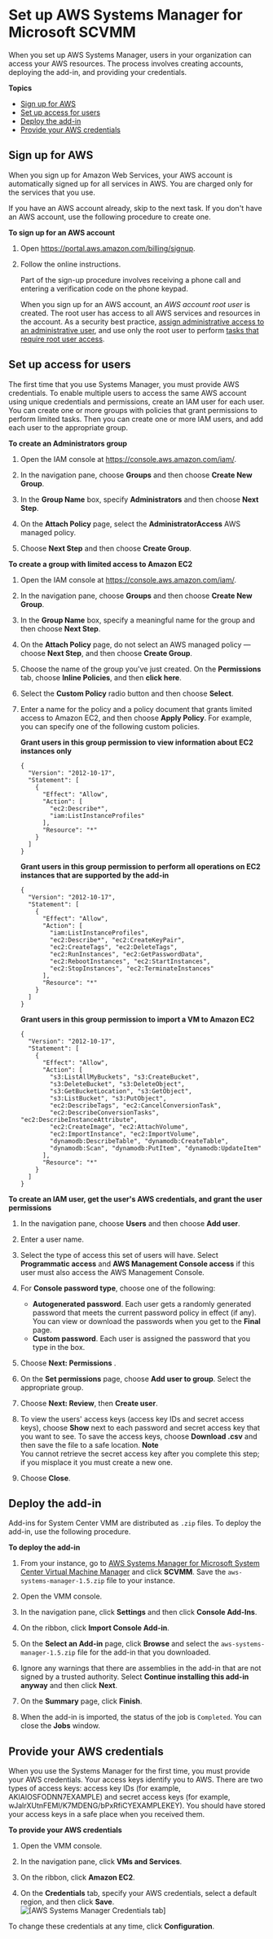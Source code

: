 # Set up AWS Systems Manager for Microsoft SCVMM<a name="scvmm-set-up"></a>

When you set up AWS Systems Manager, users in your organization can access your AWS resources\. The process involves creating accounts, deploying the add\-in, and providing your credentials\.

**Topics**
+ [Sign up for AWS](#create-account)
+ [Set up access for users](#create-users)
+ [Deploy the add\-in](#deploy-add-in)
+ [Provide your AWS credentials](#provide-credentials)

## Sign up for AWS<a name="create-account"></a>

When you sign up for Amazon Web Services, your AWS account is automatically signed up for all services in AWS\. You are charged only for the services that you use\.

If you have an AWS account already, skip to the next task\. If you don't have an AWS account, use the following procedure to create one\.

**To sign up for an AWS account**

1. Open [https://portal\.aws\.amazon\.com/billing/signup](https://portal.aws.amazon.com/billing/signup)\.

1. Follow the online instructions\.

   Part of the sign\-up procedure involves receiving a phone call and entering a verification code on the phone keypad\.

   When you sign up for an AWS account, an *AWS account root user* is created\. The root user has access to all AWS services and resources in the account\. As a security best practice, [assign administrative access to an administrative user](https://docs.aws.amazon.com/singlesignon/latest/userguide/getting-started.html), and use only the root user to perform [tasks that require root user access](https://docs.aws.amazon.com/general/latest/gr/root-vs-iam.html#aws_tasks-that-require-root)\.

## Set up access for users<a name="create-users"></a>

The first time that you use Systems Manager, you must provide AWS credentials\. To enable multiple users to access the same AWS account using unique credentials and permissions, create an IAM user for each user\. You can create one or more groups with policies that grant permissions to perform limited tasks\. Then you can create one or more IAM users, and add each user to the appropriate group\.

**To create an Administrators group**

1. Open the IAM console at [https://console\.aws\.amazon\.com/iam/](https://console.aws.amazon.com/iam/)\.

1. In the navigation pane, choose **Groups** and then choose **Create New Group**\. 

1. In the **Group Name** box, specify **Administrators** and then choose **Next Step**\.

1. On the **Attach Policy** page, select the **AdministratorAccess** AWS managed policy\.

1. Choose **Next Step** and then choose **Create Group**\.

**To create a group with limited access to Amazon EC2**

1. Open the IAM console at [https://console\.aws\.amazon\.com/iam/](https://console.aws.amazon.com/iam/)\.

1. In the navigation pane, choose **Groups** and then choose **Create New Group**\. 

1. In the **Group Name** box, specify a meaningful name for the group and then choose **Next Step**\.

1. On the **Attach Policy** page, do not select an AWS managed policy — choose **Next Step**, and then choose **Create Group**\.

1. Choose the name of the group you've just created\. On the **Permissions** tab, choose **Inline Policies**, and then **click here**\.

1. Select the **Custom Policy** radio button and then choose **Select**\.

1. Enter a name for the policy and a policy document that grants limited access to Amazon EC2, and then choose **Apply Policy**\. For example, you can specify one of the following custom policies\.

   **Grant users in this group permission to view information about EC2 instances only**

   ```
   {
     "Version": "2012-10-17",
     "Statement": [
       {
         "Effect": "Allow",
         "Action": [
           "ec2:Describe*",
           "iam:ListInstanceProfiles"
         ],
         "Resource": "*"
       }
     ]
   }
   ```

   **Grant users in this group permission to perform all operations on EC2 instances that are supported by the add\-in**

   ```
   {
     "Version": "2012-10-17",
     "Statement": [
       {
         "Effect": "Allow",
         "Action": [
           "iam:ListInstanceProfiles", 
           "ec2:Describe*", "ec2:CreateKeyPair",
           "ec2:CreateTags", "ec2:DeleteTags",
           "ec2:RunInstances", "ec2:GetPasswordData",
           "ec2:RebootInstances", "ec2:StartInstances", 
           "ec2:StopInstances", "ec2:TerminateInstances"
         ],
         "Resource": "*"
       }
     ]
   }
   ```

   **Grant users in this group permission to import a VM to Amazon EC2**

   ```
   {
     "Version": "2012-10-17",
     "Statement": [
       {
         "Effect": "Allow",
         "Action": [
           "s3:ListAllMyBuckets", "s3:CreateBucket",
           "s3:DeleteBucket", "s3:DeleteObject",
           "s3:GetBucketLocation", "s3:GetObject",
           "s3:ListBucket", "s3:PutObject",
           "ec2:DescribeTags", "ec2:CancelConversionTask", 
           "ec2:DescribeConversionTasks", "ec2:DescribeInstanceAttribute",
           "ec2:CreateImage", "ec2:AttachVolume",
           "ec2:ImportInstance", "ec2:ImportVolume",
           "dynamodb:DescribeTable", "dynamodb:CreateTable",
           "dynamodb:Scan", "dynamodb:PutItem", "dynamodb:UpdateItem"
         ],
         "Resource": "*"
       }
     ]
   }
   ```

**To create an IAM user, get the user's AWS credentials, and grant the user permissions**

1. In the navigation pane, choose **Users** and then choose **Add user**\. 

1. Enter a user name\. 

1. Select the type of access this set of users will have\. Select **Programmatic access** and **AWS Management Console access** if this user must also access the AWS Management Console\.

1. For **Console password type**, choose one of the following:
   + **Autogenerated password**\. Each user gets a randomly generated password that meets the current password policy in effect \(if any\)\. You can view or download the passwords when you get to the **Final** page\.
   + **Custom password**\. Each user is assigned the password that you type in the box\.

1. Choose **Next: Permissions** \.

1. On the **Set permissions** page, choose **Add user to group**\. Select the appropriate group\.

1. Choose **Next: Review**, then **Create user**\.

1. To view the users' access keys \(access key IDs and secret access keys\), choose **Show** next to each password and secret access key that you want to see\. To save the access keys, choose **Download \.csv** and then save the file to a safe location\.
**Note**  
You cannot retrieve the secret access key after you complete this step; if you misplace it you must create a new one\.

1. Choose **Close**\.

## Deploy the add\-in<a name="deploy-add-in"></a>

Add\-ins for System Center VMM are distributed as `.zip` files\. To deploy the add\-in, use the following procedure\.

**To deploy the add\-in**

1. From your instance, go to [AWS Systems Manager for Microsoft System Center Virtual Machine Manager](https://aws.amazon.com/windows/system-center/#scvmm) and click **SCVMM**\. Save the `aws-systems-manager-1.5.zip` file to your instance\.

1. Open the VMM console\.

1. In the navigation pane, click **Settings** and then click **Console Add\-Ins**\.

1. On the ribbon, click **Import Console Add\-in**\.

1. On the **Select an Add\-in** page, click **Browse** and select the `aws-systems-manager-1.5.zip` file for the add\-in that you downloaded\.

1. Ignore any warnings that there are assemblies in the add\-in that are not signed by a trusted authority\. Select **Continue installing this add\-in anyway** and then click **Next**\.

1. On the **Summary** page, click **Finish**\.

1. When the add\-in is imported, the status of the job is `Completed`\. You can close the **Jobs** window\.

## Provide your AWS credentials<a name="provide-credentials"></a>

When you use the Systems Manager for the first time, you must provide your AWS credentials\. Your access keys identify you to AWS\. There are two types of access keys: access key IDs \(for example, AKIAIOSFODNN7EXAMPLE\) and secret access keys \(for example, wJalrXUtnFEMI/K7MDENG/bPxRfiCYEXAMPLEKEY\)\. You should have stored your access keys in a safe place when you received them\.

**To provide your AWS credentials**

1. Open the VMM console\.

1. In the navigation pane, click **VMs and Services**\.

1. On the ribbon, click **Amazon EC2**\.

1. On the **Credentials** tab, specify your AWS credentials, select a default region, and then click **Save**\.  
![\[AWS Systems Manager Credentials tab\]](http://docs.aws.amazon.com/AWSEC2/latest/WindowsGuide/images/aws_systems_manager_credentials-2.png)

To change these credentials at any time, click **Configuration**\.